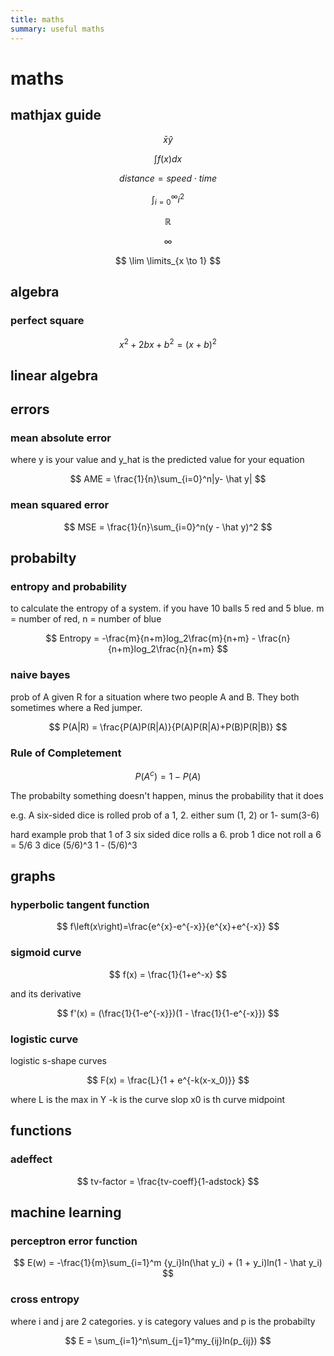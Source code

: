 ```yaml
---
title: maths
summary: useful maths
---
```


# maths

## mathjax guide

$$
\bar x
\hat y
$$

$$
\int f(x)dx  
$$  

$$
distance = speed \cdot time
$$

$$
\int_{i=0}^\infty i^2
$$

$$
\mathbb R
$$

$$
\infty
$$

$$
\lim \limits_{x \to 1}
$$
## algebra

### **perfect square**

$$
x^2 + 2bx + b^2 = (x+b)^2
$$


## linear algebra

## errors 

### mean absolute error

where y is your value and y_hat is the predicted value for your equation

$$
AME = \frac{1}{n}\sum_{i=0}^n|y- \hat y|
$$

### mean squared error

$$
MSE = \frac{1}{n}\sum_{i=0}^n(y - \hat y)^2
$$


## probabilty

### entropy and probability

to calculate the entropy of a system.
if you have 10 balls 5 red and 5 blue. m = number of red, n = number of blue

$$
Entropy = -\frac{m}{n+m}log_2\frac{m}{n+m} - \frac{n}{n+m}log_2\frac{n}{n+m}
$$

### naive bayes

prob of A given R
for a situation where two people A and B. They both sometimes where a Red jumper.


$$
P(A|R) = \frac{P(A)P(R|A)}{P(A)P(R|A)+P(B)P(R|B)}
$$



### **Rule of Completement**


$$
P(A^c) = 1 - P(A)
$$

The probabilty something doesn't happen, minus the probability that it does

e.g.
A six-sided dice is rolled
prob of a 1, 2. either sum (1, 2) or 1- sum(3-6)

hard example
prob that 1 of 3 six sided dice rolls a 6.
prob 1 dice not roll a 6 = 5/6 
3 dice (5/6)^3
1 - (5/6)^3


## graphs


### hyperbolic tangent function

$$
f\left(x\right)=\frac{e^{x}-e^{-x}}{e^{x}+e^{-x}}
$$

### sigmoid curve

$$
f(x) = \frac{1}{1+e^-x}
$$

and its derivative

$$
f'(x) = (\frac{1}{1-e^{-x}})(1 - \frac{1}{1-e^{-x}})
$$

### logistic curve 

logistic s-shape curves

$$
F(x) = \frac{L}{1 + e^{-k(x-x_0)}}
$$

where L is the max in Y
-k is the curve slop
x0 is th curve midpoint



## functions

### **adeffect**

$$
tv-factor = \frac{tv-coeff}{1-adstock}
$$

## machine learning 

### perceptron error function

$$
E(w) = -\frac{1}{m}\sum_{i=1}^m {y_i}ln(\hat y_i) + (1 + y_i)ln(1 - \hat y_i)
$$

### cross entropy
where i  and j are 2 categories. y is category values and p is the probabilty

$$
E = \sum_{i=1}^n\sum_{j=1}^my_{ij}ln(p_{ij})
$$
